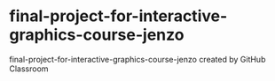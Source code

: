 # final-project-for-interactive-graphics-course-jenzo
final-project-for-interactive-graphics-course-jenzo created by GitHub Classroom
